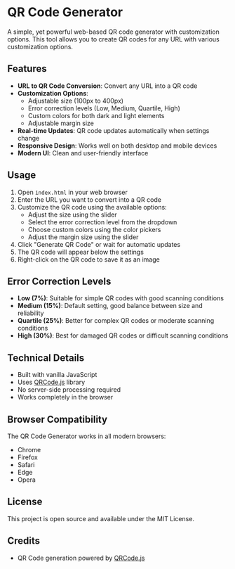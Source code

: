 # QR Code Generator

A simple, yet powerful web-based QR code generator with customization options. This tool allows you to create QR codes for any URL with various customization options.

## Features

- **URL to QR Code Conversion**: Convert any URL into a QR code
- **Customization Options**:
  - Adjustable size (100px to 400px)
  - Error correction levels (Low, Medium, Quartile, High)
  - Custom colors for both dark and light elements
  - Adjustable margin size
- **Real-time Updates**: QR code updates automatically when settings change
- **Responsive Design**: Works well on both desktop and mobile devices
- **Modern UI**: Clean and user-friendly interface

## Usage

1. Open `index.html` in your web browser
2. Enter the URL you want to convert into a QR code
3. Customize the QR code using the available options:
   - Adjust the size using the slider
   - Select the error correction level from the dropdown
   - Choose custom colors using the color pickers
   - Adjust the margin size using the slider
4. Click "Generate QR Code" or wait for automatic updates
5. The QR code will appear below the settings
6. Right-click on the QR code to save it as an image

## Error Correction Levels

- **Low (7%)**: Suitable for simple QR codes with good scanning conditions
- **Medium (15%)**: Default setting, good balance between size and reliability
- **Quartile (25%)**: Better for complex QR codes or moderate scanning conditions
- **High (30%)**: Best for damaged QR codes or difficult scanning conditions

## Technical Details

- Built with vanilla JavaScript
- Uses [QRCode.js](https://github.com/davidshimjs/qrcodejs) library
- No server-side processing required
- Works completely in the browser

## Browser Compatibility

The QR Code Generator works in all modern browsers:
- Chrome
- Firefox
- Safari
- Edge
- Opera

## License

This project is open source and available under the MIT License.

## Credits

- QR Code generation powered by [QRCode.js](https://github.com/davidshimjs/qrcodejs)

